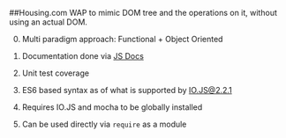 ##Housing.com
WAP to mimic DOM tree and the operations on it, without using an actual DOM.

0. Multi paradigm approach: Functional + Object Oriented

0. Documentation done via [JS Docs](http://usejsdoc.org/)

0. Unit test coverage

0. ES6 based syntax as of what is supported by [IO.JS@2.2.1](https://iojs.org/en/index.html)

0. Requires IO.JS and mocha to be globally installed

0. Can be used directly via `require` as a module